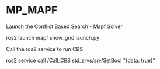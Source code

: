 # MP_MAPF

Launch the Conflict Based Search - Mapf Solver 

ros2 launch mapf show_grid.launch.py  

Call the ros2 service to run CBS

ros2 service call /Call_CBS std_srvs/srv/SetBool "{data: true}"